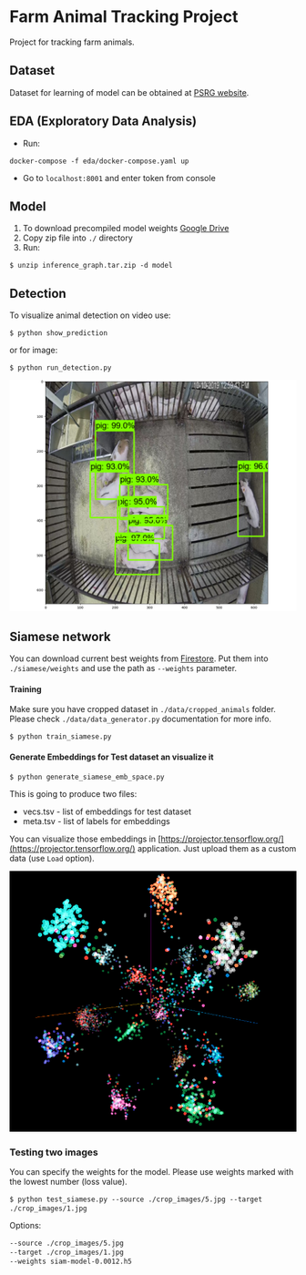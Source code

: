 # Farm Animal Tracking Project

Project for tracking farm animals.

## Dataset

Dataset for learning of model can be obtained at [PSRG website](https://psrg.unl.edu/Projects/Details/12-Animal-Tracking).

## EDA (Exploratory Data Analysis)

- Run:
```shell
docker-compose -f eda/docker-compose.yaml up
```
- Go to `localhost:8001` and enter token from console

## Model

1. To download precompiled model weights [Google Drive](https://drive.google.com/file/d/1OCkqrhT4LPlL4omqDQiw0_XzJ2J77F4n/view?usp=sharing)
1. Copy zip file into `./` directory
1. Run:

```
$ unzip inference_graph.tar.zip -d model
```

## Detection

To visualize animal detection on video use:
```
$ python show_prediction
```
or for image:
```
$ python run_detection.py
```

![](prediction.png)

## Siamese network

You can download current best weights from [Firestore](https://firebasestorage.googleapis.com/v0/b/fat-farm-animal-tracking.appspot.com/o/siam-model-0.0012.h5?alt=media&token=ba006953-81f2-4c4a-bdfb-02607df12d7e). Put them into `./siamese/weights` and use the path as `--weights` parameter.

#### Training

Make sure you have cropped dataset in `./data/cropped_animals` folder. Please check `./data/data_generator.py` documentation for more info.

```
$ python train_siamese.py
```

#### Generate Embeddings for Test dataset an visualize it

```
$ python generate_siamese_emb_space.py
```

This is going to produce two files:

- vecs.tsv - list of embeddings for test dataset
- meta.tsv - list of labels for embeddings

You can visualize those embeddings in [https://projector.tensorflow.org/](https://projector.tensorflow.org/) application. Just upload them as a custom data (use `Load` option).

![](emb-space.png)

### Testing two images

You can specify the weights for the model. Please use weights marked with the lowest number (loss value).

```
$ python test_siamese.py --source ./crop_images/5.jpg --target ./crop_images/1.jpg
```

Options:
```
--source ./crop_images/5.jpg
--target ./crop_images/1.jpg
--weights siam-model-0.0012.h5
```


